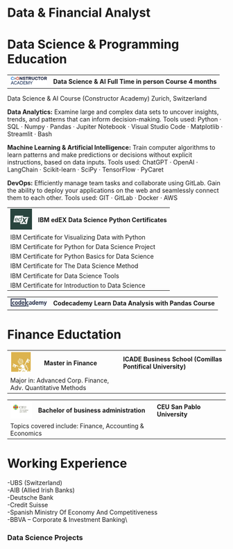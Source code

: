 # Data & Financial Analyst

# Data Science & Programming Education
<table>
  <tr>
    <td valign="middle"><img src="constructor_academy_logo_2.png" alt="Alt text for your image" width="85"></td>
    <td valign="middle"><strong>Data Science & AI Full Time in person Course 4 months</strong></td>
  </tr>
</table>

Data Science & AI Course (Constructor Academy) Zurich, Switzerland

<strong>Data Analytics:</strong> Examine large and complex data sets to uncover insights, trends, and patterns that can inform decision-making. Tools used: Python · SQL · Numpy · Pandas · Jupiter Notebook · Visual Studio Code · Matplotlib · Streamlit · Bash

<strong>Machine Learning & Artificial Intelligence:</strong> Train computer algorithms to learn patterns and make predictions or decisions without explicit instructions, based on data inputs. Tools used: ChatGPT · OpenAI · LangChain · Scikit-learn · SciPy · TensorFlow · PyCaret

<strong>DevOps:</strong> Efficiently manage team tasks and collaborate using GitLab. Gain the ability to deploy your applications on the web and seamlessly connect them to each other. Tools used: GIT · GitLab · Docker · AWS

<table>
  <tr>
    <td valign="middle"><img src="edX_logo.png" alt="Alt text for your image" width="50"></td>
    <td valign="middle"><strong>IBM edEX Data Science Python Certificates</strong></td>
  </tr>
  <tr>
    <td colspan="2">IBM Certificate for Visualizing Data with Python</td>
  </tr>
  <tr>
    <td colspan="2">IBM Certificate for Python for Data Science Project</td>
  </tr>
  <tr>
    <td colspan="2">IBM Certificate for Python Basics for Data Science</td>
  </tr>
  <tr>
    <td colspan="2">IBM Certificate for The Data Science Method</td>
  </tr>
  <tr>
    <td colspan="2">IBM Certificate for Data Science Tools</td>
  </tr>
  <tr>
    <td colspan="2">IBM Certificate for Introduction to Data Science</td>
  </tr>
</table>

<table>
  <tr>
    <td valign="middle"><img src="code_academy_logo.png" alt="Alt text for your image" width="85"></td>
    <td valign="middle"><strong>Codecademy Learn Data Analysis with Pandas Course</strong></td>
  </tr>
</table>

# Finance Eductation
<table>
  <tr>
    <td valign="middle"><img src="master_finance_logo.png" alt="Alt text for your image" width="50"></td>
    <td valign="middle"><strong>Master in Finance</strong></td>
    <td valign="middle"><strong>ICADE Business School (Comillas Pontifical University)</strong></td>
  </tr>
  <tr>
    <td colspan="2">Major in: Advanced Corp. Finance, Adv. Quantitative Methods</td>
  </tr>
</table>

<table>
  <tr>
    <td valign="middle"><img src="BBA_logo.png" alt="Alt text for your image" width="50"></td>
    <td valign="middle"><strong>Bachelor of business administration</strong></td>
    <td valign="middle"><strong>CEU San Pablo University</strong></td>
  </tr>
  <tr>
    <td colspan="2">Topics covered include: Finance, Accounting &amp; Economics</td>
  </tr>
</table>

# Working Experience
-UBS (Switzerland)\
-AIB (Allied Irish Banks)\
-Deutsche Bank\
-Credit Suisse\
-Spanish Ministry Of Economy And Competitiveness\
-BBVA – Corporate & Investment Banking\

### Data Science Projects
